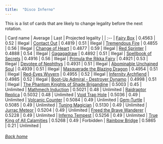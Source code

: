 ```yaml
---
title:  "Disco Inferno"
---
```


This is a list of cards that are likely to change legality before the next rotation.

| Card name | Average | Last | Projected legality |
| :-- |
[Fairy Box](https://db.ygoprodeck.com/card/?search=Fairy%20Box) | 0.4563 | 0.52 | Illegal |
[Contact Out](https://db.ygoprodeck.com/card/?search=Contact%20Out) | 0.4819 | 0.51 | Illegal |
[Tremendous Fire](https://db.ygoprodeck.com/card/?search=Tremendous%20Fire) | 0.4855 | 0.56 | Illegal |
[Change of Heart](https://db.ygoprodeck.com/card/?search=Change%20of%20Heart) | 0.4877 | 0.59 | Illegal |
[Red Sprinter](https://db.ygoprodeck.com/card/?search=Red%20Sprinter) | 0.4888 | 0.54 | Illegal |
[Gagagadraw](https://db.ygoprodeck.com/card/?search=Gagagadraw) | 0.4892 | 0.51 | Illegal |
[Spellbook of Secrets](https://db.ygoprodeck.com/card/?search=Spellbook%20of%20Secrets) | 0.4916 | 0.56 | Illegal |
[Primula the Rikka Fairy](https://db.ygoprodeck.com/card/?search=Primula%20the%20Rikka%20Fairy) | 0.4921 | 0.53 | Illegal |
[Devotee of Nephthys](https://db.ygoprodeck.com/card/?search=Devotee%20of%20Nephthys) | 0.4931 | 0.51 | Illegal |
[Abominable Unchained Soul](https://db.ygoprodeck.com/card/?search=Abominable%20Unchained%20Soul) | 0.4939 | 0.51 | Illegal |
[Masquerade the Blazing Dragon](https://db.ygoprodeck.com/card/?search=Masquerade%20the%20Blazing%20Dragon) | 0.4954 | 0.51 | Illegal |
[Red-Eyes Wyvern](https://db.ygoprodeck.com/card/?search=Red-Eyes%20Wyvern) | 0.4955 | 0.52 | Illegal |
[Infernity Archfiend](https://db.ygoprodeck.com/card/?search=Infernity%20Archfiend) | 0.4985 | 0.52 | Illegal |
[Boot-Up Admiral - Destroyer Dynamo](https://db.ygoprodeck.com/card/?search=Boot-Up%20Admiral%20-%20Destroyer%20Dynamo) | 0.4998 | 0.51 | Illegal |
[The Phantom Knights of Shade Brigandine](https://db.ygoprodeck.com/card/?search=The%20Phantom%20Knights%20of%20Shade%20Brigandine) | 0.5003 | 0.45 | Unlimited |
[Mathmech Induction](https://db.ygoprodeck.com/card/?search=Mathmech%20Induction) | 0.5021 | 0.48 | Unlimited |
[Raidraptor Replica](https://db.ygoprodeck.com/card/?search=Raidraptor%20Replica) | 0.5032 | 0.48 | Unlimited |
[Void Trap Hole](https://db.ygoprodeck.com/card/?search=Void%20Trap%20Hole) | 0.5036 | 0.49 | Unlimited |
[Volcanic Counter](https://db.ygoprodeck.com/card/?search=Volcanic%20Counter) | 0.5084 | 0.49 | Unlimited |
[Gem-Turtle](https://db.ygoprodeck.com/card/?search=Gem-Turtle) | 0.5085 | 0.49 | Unlimited |
[Tuning Magician](https://db.ygoprodeck.com/card/?search=Tuning%20Magician) | 0.5130 | 0.49 | Unlimited |
[Jurrac Meteor](https://db.ygoprodeck.com/card/?search=Jurrac%20Meteor) | 0.5204 | 0.49 | Unlimited |
[Freed the Brave Wanderer](https://db.ygoprodeck.com/card/?search=Freed%20the%20Brave%20Wanderer) | 0.5228 | 0.49 | Unlimited |
[Inferno Tempest](https://db.ygoprodeck.com/card/?search=Inferno%20Tempest) | 0.5256 | 0.49 | Unlimited |
[True King of All Calamities](https://db.ygoprodeck.com/card/?search=True%20King%20of%20All%20Calamities) | 0.5268 | 0.49 | Forbidden |
[Rainbow Bridge](https://db.ygoprodeck.com/card/?search=Rainbow%20Bridge) | 0.5865 | 0.21 | Unlimited |

###### [Back home](index)
